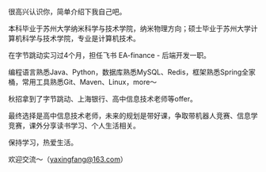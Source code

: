 很高兴认识你，简单介绍下我自己吧。

本科毕业于苏州大学纳米科学与技术学院，纳米物理方向；硕士毕业于苏州大学计算机科学与技术学院，专业是计算机技术。

在字节跳动实习过4个月，担任飞书 EA-finance - 后端开发一职。

编程语言熟悉Java、Python，数据库熟悉MySQL、Redis，框架熟悉Spring全家桶，常用工具熟悉Git、Maven、Linux，more～

秋招拿到了字节跳动、上海银行、高中信息技术老师等offer。

最终选择是高中信息技术老师，未来的规划是带好课，争取带机器人竞赛、信息学竞赛，课外分享读书学习、个人生活相关。

保持学习，热爱生活。

欢迎交流～（yaxingfang@163.com）

